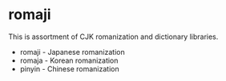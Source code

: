 # romaji

This is assortment of CJK romanization and dictionary libraries.

- romaji - Japanese romanization
- romaja - Korean romanization
- pinyin - Chinese romanization
